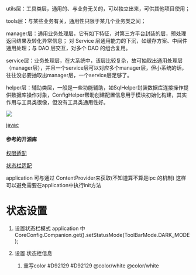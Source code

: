 


utils层：工具类层，通用的、与业务无关的，可以独立出来，可供其他项目使用；

tools层：与某些业务有关，通用性只限于某几个业务类之间；

manager层：通用业务处理层，它有如下特征，对第三方平台封装的层，预处理返回结果及转化异常信息； 对 Service 层通用能力的下沉，如缓存方案、中间件通用处理；与 DAO 层交互，对多个 DAO 的组合复用。



service层：业务处理层，在大系统中，该层比较复杂，故可抽取出通用处理层（manager层），并且一个service层可以对应多个manager层，但小系统的话，往往没必要抽取出manager层，一个service层足够了。


helper层：辅助类层，一般是一些功能辅助，如SqlHelper封装数据库连接操作提供数据库操作对象，ConfigHelper帮助创建配置信息用于模块初始化构建，其实作用与工具类很像，但没有工具类通用性好。





[![](https://jitpack.io/v/huangqiqiang/CoreApp.svg)](https://jitpack.io/#huangqiqiang/CoreApp)

[javac](https://javadoc.jitpack.io/com/github/huangqiqiang/CoreApp/1.0.52/javadoc/)

#### 参考的开源库

[权限适配](https://github.com/soulqw/SoulPermission)

[状态栏适配]( https://github.com/gyf-dev/ImmersionBar)

application 可与通过 ContentProvider来获取(不知道算不算是ipc 的机制)
这样可以避免需要在application中执行init方法

# 状态设置

1. 设置状态栏模式 application 中 CoreConfig.Companion.get().setStatusMode(ToolBarMode.DARK_MODE);

2. 设置 状态栏信息

    1. 重写color
       <color name="toolbar_status_color">#D92129</color>
       <color name="toolbar_bg_color">#D92129</color>
       <color name="toolbar_status_left_image_color">@color/white</color>
       <color name="toolbar_text_color">@color/white</color>





